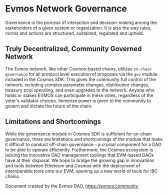 # **Evmos Network Governance**

Governance is the process of interaction and decision-making among the stakeholders of a given system or organization. It is also the way rules, norms and actions are structured, sustained, regulated and upheld.


## **Truly Decentralized, Community Governed Network**

The Evmos network, like other Cosmos-based chains, utilizes `on-chain governance` for all protocol level execution of proposals via the `gov` module included in the Cosmos SDK. This gives the community full control of the network, including complex parameter changes, distribution changes, treasury pool spending, and even upgrades to the network. Anyone who holds or stakes EVMOS can participate in these votes, regardless of the voter's validator choices. Immense power is given to the community to govern and dictate the future of the chain.


## **Limitations and Shortcomings**

While the governance module in Cosmos SDK is sufficient for on-chain governance, there are limitations and shortcomings of the module that make it difficult to conduct off-chain governance - a crucial component for a DAO to be able to operate efficiently. Furthermore, the Cosmos ecosystem is lacking the innovative DAO management toolings that EVM-based DAOs have at their disposal. We hope to bridge the growing gap in innovations and tools between Ethereum and Cosmos with the deployment of interoperable tools onto our EVM, opening up a new world of tools for IBC chains.



Document created by the Evmos DAO, https://evmos.community
